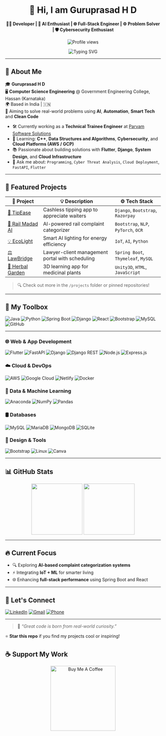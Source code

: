 <h1 align="center">🚀 Hi, I am Guruprasad H D </h1>

<p align="center">
  <b>👨‍💻 Developer | 🧠 AI Enthusiast | 🌐 Full-Stack Engineer | ⚙️ Problem Solver | 🛡️ Cybersecurity Enthusiast</b>
  <br><br>
  <img src="https://komarev.com/ghpvc/?username=guruprasad178&label=Profile%20views&color=0e75b6&style=flat" alt="Profile views" />
  <br>
</p>

<p align="center">
  <img src="https://readme-typing-svg.herokuapp.com?font=Fira+Code&size=22&duration=3000&pause=1000&color=00F2FF&vCenter=true&multiline=true&width=500&height=80&lines=Welcome+to+my+Github+Profile!;Building+Smart%2C+Impactful+Tech+🛠️;AI+%2B+Automation+%2B+Web+%3D+🔥" alt="Typing SVG" />
</p>

---

## 📌 About Me

🎓 **Guruprasad H D**  
🖥️ **Computer Science Engineering** @ Government Engineering College, Hassan (Karnataka)  
🌍 Based in India | 🇮🇳  
🎯 Aiming to solve real-world problems using **AI**, **Automation**, **Smart Tech** and **Clean Code**
- 🛠️ Currently working as a **Technical Trainee Engineer** at [Parvam Software Solutions](https://www.parvamm.com/)
- 🌱 Learning: **C++**, **Data Structures and Algorithms**, **Cybersecurity**, and **Cloud Platforms (AWS / GCP)**
- 📚 Passionate about building solutions with **Flutter**, **Django**, **System Design**, and **Cloud Infrastructure**
- 💬 Ask me about: `Programming`, `Cyber Threat Analysis`, `Cloud Deployment`, `FastAPI`, `Flutter`
---

## 🧩 Featured Projects

| 🔗 Project | 💡 Description | ⚙️ Tech Stack |
|------------|----------------|---------------|
| [🎁 TipEase](https://github.com/yourusername/TipEase) | Cashless tipping app to appreciate waiters | `Django`, `Bootstrap`, `Razorpay` |
| [🚄 Rail Madad AI](https://github.com/yourusername/RailMadadAI) | AI-powered rail complaint categorizer | `Bootstrap`, `NLP`, `PyTorch`, `OCR` |
| [💡 EcoLight](https://github.com/yourusername/EcoLight) | Smart AI lighting for energy efficiency | `IoT`, `AI`, `Python` |
| [⚖️ LawBridge](https://github.com/yourusername/LawBridge) | Lawyer-client management portal with scheduling | `Spring Boot`, `Thymeleaf`, `MySQL` |
| [🌿 Herbal Garden](https://github.com/yourusername/VirtualHerbalGarden) | 3D learning app for medicinal plants | `Unity3D`, `HTML`, `JavaScript` |

> 🔍 Check out more in the `/projects` folder or pinned repositories!

---

## 🧠 My Toolbox

![Java](https://img.shields.io/badge/Java-ED8B00?style=for-the-badge&logo=openjdk&logoColor=white)
![Python](https://img.shields.io/badge/Python-3670A0?style=for-the-badge&logo=python&logoColor=ffdd54)
![Spring Boot](https://img.shields.io/badge/SpringBoot-6DB33F?style=for-the-badge&logo=spring-boot&logoColor=white)
![Django](https://img.shields.io/badge/Django-092E20?style=for-the-badge&logo=django&logoColor=white)
![React](https://img.shields.io/badge/React-20232A?style=for-the-badge&logo=react&logoColor=61DAFB)
![Bootstrap](https://img.shields.io/badge/Bootstrap-563D7C?style=for-the-badge&logo=bootstrap&logoColor=white)
![MySQL](https://img.shields.io/badge/MySQL-4479A1?style=for-the-badge&logo=mysql&logoColor=white)
![GitHub](https://img.shields.io/badge/GitHub-181717?style=for-the-badge&logo=github&logoColor=white)

---

### 🌐 Web & App Development
![Flutter](https://img.shields.io/badge/Flutter-02569B?style=flat&logo=flutter&logoColor=white)
![FastAPI](https://img.shields.io/badge/FastAPI-005571?style=flat&logo=fastapi)
![Django](https://img.shields.io/badge/Django-092E20?style=flat&logo=django&logoColor=white)
![Django REST](https://img.shields.io/badge/DRF-ff1709?style=flat&logo=django&logoColor=white&labelColor=gray)
![Node.js](https://img.shields.io/badge/Node.js-339933?style=flat&logo=nodedotjs&logoColor=white)
![Express.js](https://img.shields.io/badge/Express.js-404D59?style=flat&logo=express&logoColor=white)

### ☁️ Cloud & DevOps
![AWS](https://img.shields.io/badge/AWS-FF9900?style=flat&logo=amazonaws&logoColor=white)
![Google Cloud](https://img.shields.io/badge/Google%20Cloud-4285F4?style=flat&logo=googlecloud&logoColor=white)
![Netlify](https://img.shields.io/badge/Netlify-00C7B7?style=flat&logo=netlify&logoColor=white)
![Docker](https://img.shields.io/badge/Docker-2496ED?style=flat&logo=docker&logoColor=white)

### 🧠 Data & Machine Learning
![Anaconda](https://img.shields.io/badge/Anaconda-44A833?style=flat&logo=anaconda&logoColor=white)
![NumPy](https://img.shields.io/badge/NumPy-013243?style=flat&logo=numpy&logoColor=white)
![Pandas](https://img.shields.io/badge/Pandas-150458?style=flat&logo=pandas&logoColor=white)

### 🛢️ Databases
![MySQL](https://img.shields.io/badge/MySQL-4479A1?style=flat&logo=mysql&logoColor=white)
![MariaDB](https://img.shields.io/badge/MariaDB-003545?style=flat&logo=mariadb&logoColor=white)
![MongoDB](https://img.shields.io/badge/MongoDB-4EA94B?style=flat&logo=mongodb&logoColor=white)
![SQLite](https://img.shields.io/badge/SQLite-07405E?style=flat&logo=sqlite&logoColor=white)

### 🎨 Design & Tools
![Bootstrap](https://img.shields.io/badge/Bootstrap-563D7C?style=flat&logo=bootstrap&logoColor=white)
![Linux](https://img.shields.io/badge/Linux-FCC624?style=flat&logo=linux&logoColor=black)
![Canva](https://img.shields.io/badge/Canva-00C4CC?style=flat&logo=canva&logoColor=white)

---

## 📊 GitHub Stats

<p align="center">
  <img src="https://github-readme-stats.vercel.app/api?username=GURUPRASAD178&show_icons=true&theme=tokyonight" height="165" />
  <img src="https://github-readme-stats.vercel.app/api/top-langs/?username=GURUPRASAD178&layout=compact&theme=tokyonight" height="165" />
</p>


---

## 🔥 Current Focus

- 🔍 Exploring **AI-based complaint categorization systems**
- ⚡ Integrating **IoT + ML** for smarter living
- 🌐 Enhancing **full-stack performance** using Spring Boot and React


---

## 🧭 Let's Connect

[![LinkedIn](https://img.shields.io/badge/LinkedIn-Guruprasad%20H%20D-0077B5?style=for-the-badge&logo=linkedin&logoColor=white)](https://www.linkedin.com/in/guruprasad-h-d-3770b518b)
[![Gmail](https://img.shields.io/badge/Gmail-gurudilp456@gmail.com-D14836?style=for-the-badge&logo=gmail&logoColor=white)](mailto:gurudilp456@gmail.com)
[![Phone](https://img.shields.io/badge/Phone-%2B91%209110415217-blue?style=for-the-badge&logo=phone&logoColor=white)](tel:+919110415217)

---

> 💬 *“Great code is born from real-world curiosity.”*

⭐️ **Star this repo** if you find my projects cool or inspiring!

## ☕ Support My Work

<p align="center">
  <a href="https://www.buymeacoffee.com/guruprasad178" target="_blank">
    <img src="https://cdn.buymeacoffee.com/buttons/v2/default-yellow.png" width="210" alt="Buy Me A Coffee" />
  </a>
</p>
